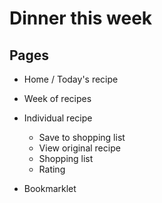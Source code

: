 # Dinner this week

## Pages

- Home / Today's recipe
- Week of recipes
- Individual recipe

  - Save to shopping list
  - View original recipe
  - Shopping list
  - Rating

- Bookmarklet
